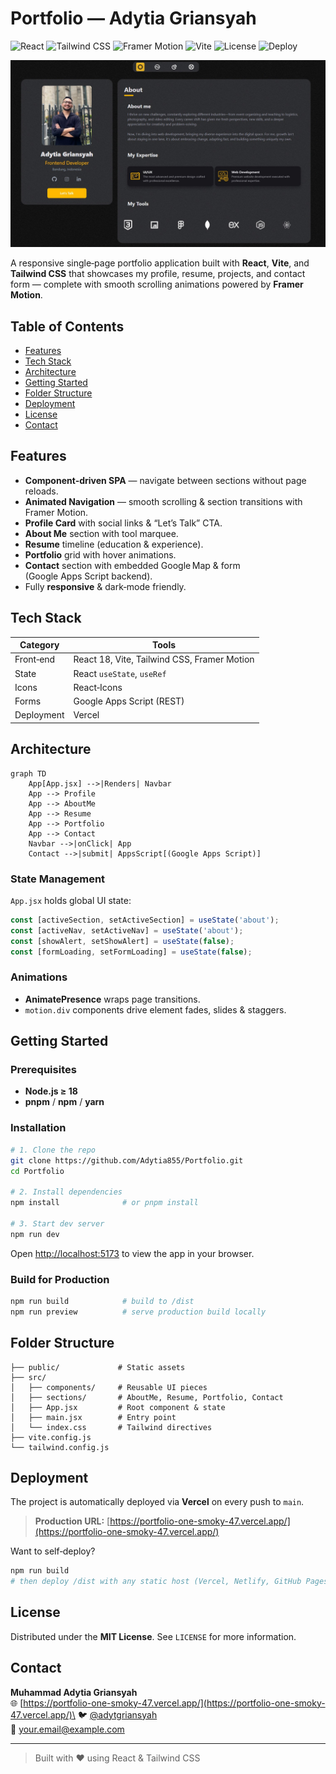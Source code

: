 # Portfolio — Adytia Griansyah
![React](https://img.shields.io/badge/React-18-blue?logo=react)
![Tailwind CSS](https://img.shields.io/badge/TailwindCSS-3.0-38B2AC?logo=tailwindcss&logoColor=white)
![Framer Motion](https://img.shields.io/badge/Framer--Motion-Animation-EF6CFF?logo=framer)
![Vite](https://img.shields.io/badge/Vite-frontend-646CFF?logo=vite&logoColor=white)
![License](https://img.shields.io/github/license/Adytia855/Portfolio)
![Deploy](https://img.shields.io/badge/Live-Demo-green?style=flat&logo=vercel&link=https://portfolio-one-smoky-47.vercel.app)

![Portfolio Preview](./public/preview.jpg)


A responsive single‑page portfolio application built with **React**, **Vite**, and **Tailwind CSS** that showcases my profile, resume, projects, and contact form — complete with smooth scrolling animations powered by **Framer Motion**.

## Table of Contents

- [Features](#features)
- [Tech Stack](#tech-stack)
- [Architecture](#architecture)
- [Getting Started](#getting-started)
- [Folder Structure](#folder-structure)
- [Deployment](#deployment)
- [License](#license)
- [Contact](#contact)

## Features

- **Component‑driven SPA** — navigate between sections without page reloads.
- **Animated Navigation** — smooth scrolling & section transitions with Framer Motion.
- **Profile Card** with social links & “Let’s Talk” CTA.
- **About Me** section with tool marquee.
- **Resume** timeline (education & experience).
- **Portfolio** grid with hover animations.
- **Contact** section with embedded Google Map & form (Google Apps Script backend).
- Fully **responsive** & dark‑mode friendly.

## Tech Stack

| Category   | Tools                                       |
| ---------- | ------------------------------------------- |
| Front‑end  | React 18, Vite, Tailwind CSS, Framer Motion |
| State      | React `useState`, `useRef`                  |
| Icons      | React‑Icons                                 |
| Forms      | Google Apps Script (REST)                   |
| Deployment | Vercel                                      |

## Architecture

```mermaid
graph TD
    App[App.jsx] -->|Renders| Navbar
    App --> Profile
    App --> AboutMe
    App --> Resume
    App --> Portfolio
    App --> Contact
    Navbar -->|onClick| App
    Contact -->|submit| AppsScript[(Google Apps Script)]
```

### State Management

`App.jsx` holds global UI state:

```js
const [activeSection, setActiveSection] = useState('about');
const [activeNav, setActiveNav] = useState('about');
const [showAlert, setShowAlert] = useState(false);
const [formLoading, setFormLoading] = useState(false);
```

### Animations

- **AnimatePresence** wraps page transitions.
- `motion.div` components drive element fades, slides & staggers.


## Getting Started

### Prerequisites

- **Node.js ≥ 18**
- **pnpm** / **npm** / **yarn**

### Installation

```bash
# 1. Clone the repo
git clone https://github.com/Adytia855/Portfolio.git
cd Portfolio

# 2. Install dependencies
npm install              # or pnpm install

# 3. Start dev server
npm run dev
```

Open [http://localhost:5173](http://localhost:5173) to view the app in your browser.

### Build for Production

```bash
npm run build            # build to /dist
npm run preview          # serve production build locally
```

## Folder Structure

```text
├── public/             # Static assets
├── src/
│   ├── components/     # Reusable UI pieces
│   ├── sections/       # AboutMe, Resume, Portfolio, Contact
│   ├── App.jsx         # Root component & state
│   ├── main.jsx        # Entry point
│   └── index.css       # Tailwind directives
├── vite.config.js
└── tailwind.config.js
```

## Deployment

The project is automatically deployed via **Vercel** on every push to `main`.

> **Production URL:** [https://portfolio-one-smoky-47.vercel.app/](https://portfolio-one-smoky-47.vercel.app/)

Want to self‑deploy?

```bash
npm run build
# then deploy /dist with any static host (Vercel, Netlify, GitHub Pages, etc.)
```


## License

Distributed under the **MIT License**. See `LICENSE` for more information.

## Contact

**Muhammad Adytia Griansyah**\
🌐 [https://portfolio-one-smoky-47.vercel.app/](https://portfolio-one-smoky-47.vercel.app/)\
🐦 [@adytgriansyah](https://twitter.com/adytgriansyah)\
📧 [your.email@example.com](mailto\:your.email@example.com)

---

> Built with ❤️ using React & Tailwind CSS

